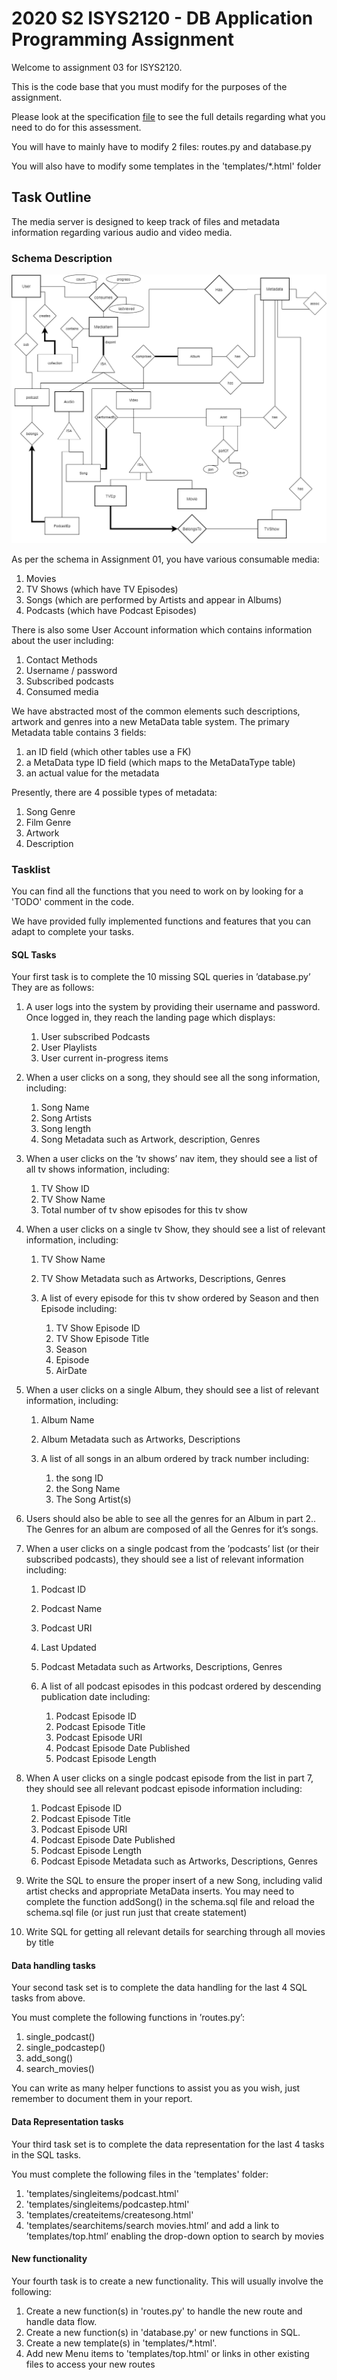 # 2020 S2 ISYS2120 - DB Application Programming Assignment

Welcome to assignment 03 for ISYS2120.

This is the code base that you must modify for the purposes of the assignment.

Please look at the specification [file](isys2120_20s2_a03_specification.pdf) to see the full details regarding what you need to do for this assessment.

You will have to mainly have to modify 2 files: routes.py and database.py

You will also have to modify some templates in the 'templates/*.html' folder

## Task Outline

The media server is designed to keep track of files and metadata information regarding
various audio and video media.

### Schema Description

![ERD](ISYS2120_a3_erd.png)

As per the schema in Assignment 01, you have various consumable media:

1. Movies
1. TV Shows (which have TV Episodes)
1. Songs (which are performed by Artists and appear in Albums)
1. Podcasts (which have Podcast Episodes)

There is also some User Account information which contains information about the user
including:

1. Contact Methods
1. Username / password
1. Subscribed podcasts
1. Consumed media

We have abstracted most of the common elements such descriptions, artwork and genres
into a new MetaData table system. The primary Metadata table contains 3 fields:

1. an ID field (which other tables use a FK)
1. a MetaData type ID field (which maps to the MetaDataType table)
1. an actual value for the metadata

Presently, there are 4 possible types of metadata:

1. Song Genre
1. Film Genre
1. Artwork
1. Description

### Tasklist

You can find all the functions that you need to work on by looking for a 'TODO' comment in the code.

We have provided fully implemented functions and features that you can adapt to complete your tasks.

#### SQL Tasks

Your first task is to complete the 10 missing SQL queries in ’database.py’
They are as follows:

1. A user logs into the system by providing their username and password. Once logged in, they reach the landing page which displays:

    1. User subscribed Podcasts
    1. User Playlists
    1. User current in-progress items
1. When a user clicks on a song, they should see all the song information, including:

    1. Song Name
    2. Song Artists
    2. Song length
    2. Song Metadata such as Artwork, description, Genres
1. When a user clicks on the ’tv shows’ nav item, they should see a list of all tv shows information, including:
    
    1. TV Show ID
    2. TV Show Name
    2. Total number of tv show episodes for this tv show
1. When a user clicks on a single tv Show, they should see a list of relevant information, including:

    1. TV Show Name
    2. TV Show Metadata such as Artworks, Descriptions, Genres
    2. A list of every episode for this tv show ordered by Season and then Episode including:
        
        1. TV Show Episode ID
        3. TV Show Episode Title
        3. Season
        3. Episode
        3. AirDate
1. When a user clicks on a single Album, they should see a list of relevant information, including:

    1. Album Name
    2. Album Metadata such as Artworks, Descriptions
    2. A list of all songs in an album ordered by track number including:

        1. the song ID
        3. the Song Name
        3. The Song Artist(s)
1. Users should also be able to see all the genres for an Album in part 2.. The Genres for an album are composed of all the Genres for it’s songs.
1. When a user clicks on a single podcast from the ’podcasts’ list (or their subscribed podcasts), they should see a list of relevant information including:

    1. Podcast ID
    2. Podcast Name
    2. Podcast URI
    2. Last Updated
    2. Podcast Metadata such as Artworks, Descriptions, Genres
    2. A list of all podcast episodes in this podcast ordered by descending publication date including:

        1. Podcast Episode ID
        3. Podcast Episode Title
        3. Podcast Episode URI
        3. Podcast Episode Date Published
        3. Podcast Episode Length
1. When A user clicks on a single podcast episode from the list in part 7, they should see all relevant podcast episode information including:

    1. Podcast Episode ID
    2. Podcast Episode Title
    2. Podcast Episode URI
    2. Podcast Episode Date Published
    2. Podcast Episode Length
    2. Podcast Episode Metadata such as Artworks, Descriptions, Genres
1. Write the SQL to ensure the proper insert of a new Song, including valid artist checks and appropriate MetaData inserts. You may need to complete the function addSong() in the schema.sql file and reload the schema.sql file (or just run just that create statement)
1. Write SQL for getting all relevant details for searching through all movies by title

#### Data handling tasks

Your second task set is to complete the data handling for the last 4 SQL tasks from above.

You must complete the following functions in ’routes.py’:

1. single_podcast()
1. single_podcastep()
1. add_song()
1. search_movies()

You can write as many helper functions to assist you as you wish, just remember to
document them in your report.

#### Data Representation tasks

Your third task set is to complete the data representation for the last 4 tasks in the SQL tasks.

You must complete the following files in the 'templates' folder:

1. 'templates/singleitems/podcast.html'
1. 'templates/singleitems/podcastep.html'
1. 'templates/createitems/createsong.html'
1. 'templates/searchitems/search movies.html’ and add a link to ’templates/top.html’ enabling the drop-down option to search by movies

#### New functionality

Your fourth task is to create a new functionality. This will usually involve the following:

1. Create a new function(s) in 'routes.py' to handle the new route and handle data
flow.
1. Create a new function(s) in 'database.py' or new functions in SQL.
1. Create a new template(s) in 'templates/*.html'.
1. Add new Menu items to 'templates/top.html' or links in other existing files to
access your new routes